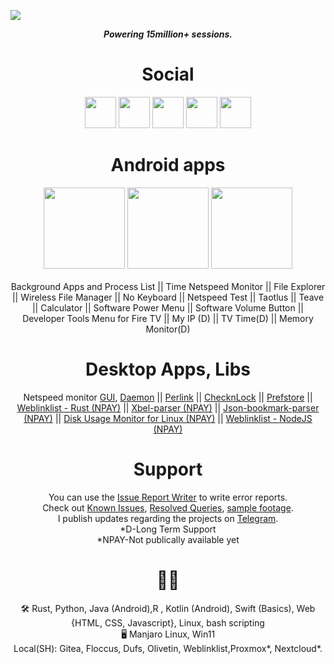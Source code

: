 ![](https://komarev.com/ghpvc/?username=visnkmr)
<div align="center">
  <b><i>Powering 15million+ sessions.</i></b>
  <h1>Social</h1>
  <div class="">
                        <a href="https://t.me/vishnunkmr"  target="_blank"  ><img src="https://cdn.jsdelivr.net/gh/visnkmr/visnkmr.github.io@master/assets/images/telegram.png" width="auto" height="50"  class="socialmargins" /></a>
                        <a href="https://youtube.com/@vishnunk"  target="_blank" ><img height="50" src="https://developers.google.com/static/site-assets/logo-youtube.svg"></a>
  <a href="https://codeberg.org/visnk"  target="_blank" ><img height="50" src="https://avatars.githubusercontent.com/u/48032531?v=4"></a>
                        <a href="https://www.linkedin.com/in/vishnunk-59124/"  target="_blank" ><img height="50" src="https://cdn.jsdelivr.net/gh/visnkmr/visnkmr.github.io@master/assets/images/linkedin.png" class="socials socialmargins"/></a>
  <a href="mailto: visnkmr@gmail.com"  target="_blank" ><img height="50" src="https://cdn.jsdelivr.net/gh/visnkmr/visnkmr.github.io@master/assets/images/gmail.png" class="socials socialmargins" /></a> </div> 
  <h1>Android apps</h1>
<div class="intro">
  
  <div>
    <a href="https://play.google.com/store/apps/developer?id=Vishnu+N+K"><img width="130px" src="https://play.google.com/intl/en_us/badges/images/badge_new.png" class="storebs bmargins" /></a>
              <a  href="https://www.amazon.com/gp/mas/dl/android?p=io.github.visnkmr.bapl&showAll=1"><img width="130px" src="https://images-na.ssl-images-amazon.com/images/G/01/mobile-apps/devportal2/res/images/amazon-appstore-badge-english-white.png" class="storebs bmargins" /></a>
                  <a  href="https://apps.microsoft.com/store/search?publisher=Vishnu%20N%20K"><img width="130px" src="https://get.microsoft.com/images/en-us%20dark.svg" class="storebs bmargins" /></a>
  </div>
  <br/>
  <div>
    Background Apps and Process List || Time Netspeed Monitor || File Explorer || Wireless File Manager || No Keyboard || Netspeed Test || Taotlus || Teave || Calculator || Software Power Menu || Software Volume Button || Developer Tools Menu for Fire TV || My IP (D) || TV Time(D) || Memory Monitor(D)
  </div>

   <h1>Desktop Apps, Libs</h1>
  <div>
  Netspeed monitor <a href="https://github.com/visnkmr/ns_gui"  target="_blank" >GUI</a>, <a href="https://github.com/visnkmr/ns_daemon"  target="_blank" >Daemon</a> ||
    <a href="https://github.com/visnkmr/perlink"  target="_blank" >Perlink</a> || <a href="https://github.com/visnkmr/checknlock"  target="_blank" >ChecknLock</a> || <a href="https://github.com/visnkmr/prefstore"  target="_blank" >Prefstore</a> || <a href="#"  target="_blank" >Weblinklist - Rust (NPAY)</a> || <a href="#"  target="_blank" >Xbel-parser (NPAY)</a> || <a href="#"  target="_blank" >Json-bookmark-parser (NPAY)</a> || <a href="#"  target="_blank" >Disk Usage Monitor for Linux (NPAY)</a> || <a href="#"  target="_blank" >Weblinklist - NodeJS (NPAY)</a>
  </div>
    <h1>Support</h1>
                    <p>You can use the <a href="https://visnkmr.github.io/issuereportwriter/" target="_blank">Issue Report Writer</a> to write error reports.<br/>Check out <a href="https://telegra.ph/Known-Crashes-03-08" target="_blank">Known Issues</a>, <a href="https://telegra.ph/Queries-Resolved-02-05" target="_blank">Resolved Queries</a>, <a href="https://youtube.com/@vishnunk">sample footage</a>.
                      <br/>I publish updates regarding the projects on <a href="https://t.me/vishnunkmr">Telegram</a>.<br/>*D-Long Term Support<br/>*NPAY-Not publically available yet
  </p>
  <h1>👨‍💻</h1>
  🛠️ Rust, Python, Java (Android),R , Kotlin  (Android), Swift (Basics), Web {HTML, CSS, Javascript}, Linux, bash scripting<br/>
🖥️ Manjaro Linux, Win11<br/>
Local(SH): Gitea, Floccus, Dufs, Olivetin, Weblinklist,Proxmox*, Nextcloud*.
                        
<!--                         <a href="https://twitter.com/visnkmr"  target="_blank"  ><img height="50" src="https://cdn.jsdelivr.net/gh/visnkmr/visnkmr.github.io@master/assets/images/twitter.png"  class="socials socialmargins"/></a>  -->
  
                   

</div>
<!--
**visnkmr/visnkmr** is a ✨ _special_ ✨ repository because its `README.md` (this file) appears on your GitHub profile.

Here are some ideas to get you started:

- 🔭 I’m currently working on ...
- 🌱 I’m currently learning ...
- 👯 I’m looking to collaborate on ...
- 🤔 I’m looking for help with ...
- 💬 Ask me about ...
- 📫 How to reach me: ...
- 😄 Pronouns: ...
- ⚡ Fun fact: ...
-->
